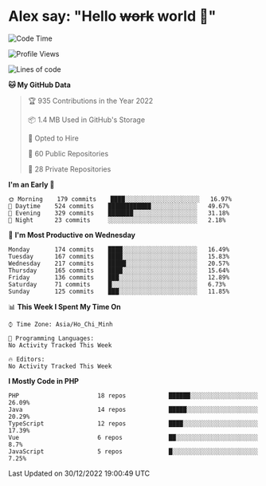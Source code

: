 # Alex say: "Hello ~~work~~ world 🐾"

<!--START_SECTION:waka-->
![Code Time](http://img.shields.io/badge/Code%20Time-839%20hrs%205%20mins-blue)

![Profile Views](http://img.shields.io/badge/Profile%20Views-0-blue)

![Lines of code](https://img.shields.io/badge/From%20Hello%20World%20I%27ve%20Written-1%20Million%20lines%20of%20code-blue)

**🐱 My GitHub Data** 

> 🏆 935 Contributions in the Year 2022
 > 
> 📦 1.4 MB Used in GitHub's Storage 
 > 
> 💼 Opted to Hire
 > 
> 📜 60 Public Repositories 
 > 
> 🔑 28 Private Repositories  
 > 
**I'm an Early 🐤** 

```text
🌞 Morning    179 commits    ████░░░░░░░░░░░░░░░░░░░░░   16.97% 
🌆 Daytime    524 commits    ████████████░░░░░░░░░░░░░   49.67% 
🌃 Evening    329 commits    ███████░░░░░░░░░░░░░░░░░░   31.18% 
🌙 Night      23 commits     ░░░░░░░░░░░░░░░░░░░░░░░░░   2.18%

```
📅 **I'm Most Productive on Wednesday** 

```text
Monday       174 commits    ████░░░░░░░░░░░░░░░░░░░░░   16.49% 
Tuesday      167 commits    ████░░░░░░░░░░░░░░░░░░░░░   15.83% 
Wednesday    217 commits    █████░░░░░░░░░░░░░░░░░░░░   20.57% 
Thursday     165 commits    ████░░░░░░░░░░░░░░░░░░░░░   15.64% 
Friday       136 commits    ███░░░░░░░░░░░░░░░░░░░░░░   12.89% 
Saturday     71 commits     █░░░░░░░░░░░░░░░░░░░░░░░░   6.73% 
Sunday       125 commits    ███░░░░░░░░░░░░░░░░░░░░░░   11.85%

```


📊 **This Week I Spent My Time On** 

```text
⌚︎ Time Zone: Asia/Ho_Chi_Minh

💬 Programming Languages: 
No Activity Tracked This Week

🔥 Editors: 
No Activity Tracked This Week

```

**I Mostly Code in PHP** 

```text
PHP                      18 repos            ██████░░░░░░░░░░░░░░░░░░░   26.09% 
Java                     14 repos            █████░░░░░░░░░░░░░░░░░░░░   20.29% 
TypeScript               12 repos            ████░░░░░░░░░░░░░░░░░░░░░   17.39% 
Vue                      6 repos             ██░░░░░░░░░░░░░░░░░░░░░░░   8.7% 
JavaScript               5 repos             █░░░░░░░░░░░░░░░░░░░░░░░░   7.25%

```



 Last Updated on 30/12/2022 19:00:49 UTC
<!--END_SECTION:waka-->
